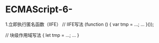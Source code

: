 # ECMAScript-6-

1.立即执行匿名函数（IIFE） 
// IIFE写法
(function () {
  var tmp = ...;
  ...
}());


// 块级作用域写法
{
  let tmp = ...;
  ...
}
